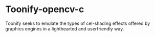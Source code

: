# Toonify-opencv-c
Toonify seeks to emulate the types of cel-shading effects offered by graphics engines in a lighthearted and userfriendly way.
